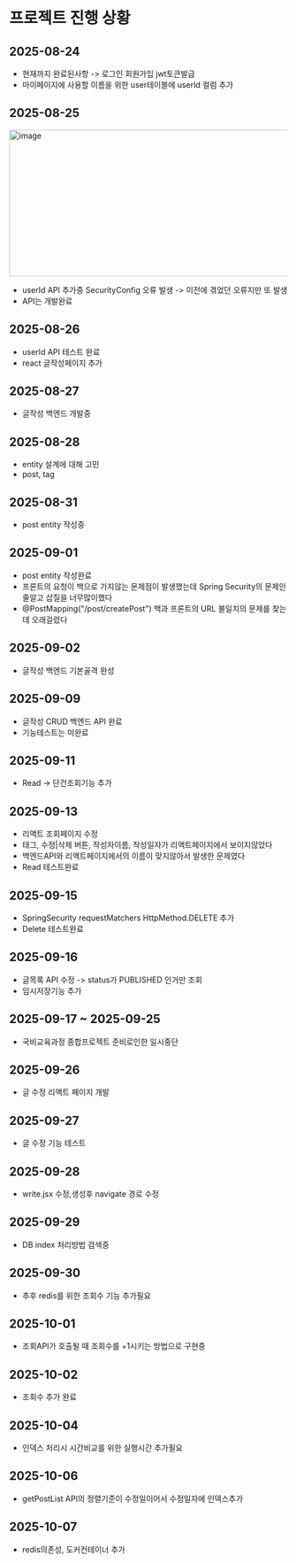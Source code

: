 # 프로젝트 진행 상황

## 2025-08-24
- 현재까지 완료된사항 -> 로그인 회원가입 jwt토큰발급
- 마이페이지에 사용할 이름을 위한 user테이블에 userId 컬럼 추가


## 2025-08-25
<img width="595" height="265" alt="image" src="https://github.com/user-attachments/assets/ede0d57b-8a7b-425e-9e8f-11a10f2c46b4" />

- userId API 추가중 SecurityConfig 오류 발생 -> 이전에 겪었던 오류지만 또 발생
- API는 개발완료

## 2025-08-26
- userId API 테스트 완료
- react 글작성페이지 추가

## 2025-08-27
- 글작성 백엔드 개발중

## 2025-08-28
- entity 설계에 대해 고민
- post, tag
  
## 2025-08-31
- post entity 작성중

## 2025-09-01
- post entity 작성완료
- 프론트의 요청이 백으로 가지않는 문제점이 발생했는데 Spring Security의 문제인줄알고 삽질을 너무많이했다
- @PostMapping("/post/createPost") 백과 프론트의 URL 불일치의 문제를 찾는데 오래걸렸다

## 2025-09-02
- 글작성 백엔드 기본골격 완성

## 2025-09-09
- 글작성 CRUD 백엔드 API 완료
- 기능테스트는 미완료

## 2025-09-11
- Read -> 단건조회기능 추가
  
## 2025-09-13
- 리액트 조회페이지 수정
- 태그, 수정|삭제 버튼, 작성자이름, 작성일자가 리액트페이지에서 보이지않았다
- 백엔드API와 리액트페이지에서의 이름이 맞지않아서 발생한 문제였다
- Read 테스트완료

## 2025-09-15
- SpringSecurity requestMatchers HttpMethod.DELETE 추가
- Delete 테스트완료

## 2025-09-16
- 글목록 API 수정 -> status가 PUBLISHED 인거만 조회
- 임시저장기능 추가

## 2025-09-17 ~ 2025-09-25
- 국비교육과정 종합프로젝트 준비로인한 일시중단

## 2025-09-26
- 글 수정 리액트 페이지 개발

## 2025-09-27
- 글 수정 기능 테스트

## 2025-09-28
- write.jsx 수정,생성후 navigate 경로 수정

## 2025-09-29
- DB index 처리방법 검색중

## 2025-09-30
- 추후 redis를 위한 조회수 기능 추가필요

## 2025-10-01
- 조회API가 호출될 때 조회수를 +1시키는 방법으로 구현중

## 2025-10-02
- 조회수 추가 완료

## 2025-10-04
- 인덱스 처리시 시간비교를 위한 실행시간 추가필요

## 2025-10-06
- getPostList API의 정렬기준이 수정일이어서 수정일자에 인덱스추가

## 2025-10-07
- redis의존성, 도커컨테이너 추가
